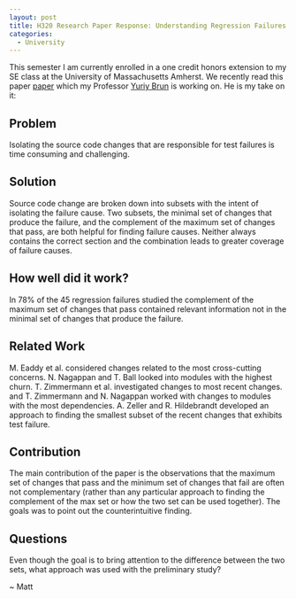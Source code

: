 ```yaml
---
layout: post
title: H320 Research Paper Response: Understanding Regression Failures Through Test-Passing and Test-Failing Code Changes
categories:
  - University
---
```

This semester I am currently enrolled in a one credit honors extension to my SE class at the University of Massachusetts Amherst. We recently read this paper [paper](http://people.cs.umass.edu/~brun/pubs/pubs/Sukkerd13icse-nier.pdf) which my Professor [Yuriy Brun](http://people.cs.umass.edu/~brun/) is working on.  He is my take on it:

## Problem
Isolating the source code changes that are responsible for test failures is time consuming and challenging.

## Solution
Source code change are broken down into subsets with the intent of isolating the failure cause.  Two subsets, the minimal set of changes that produce the failure, and the complement of the maximum set of changes that pass, are both helpful for finding failure causes. Neither always contains the correct section and the combination leads to greater coverage of failure causes.

## How well did it work?
In 78% of the 45 regression failures studied the complement of the maximum set of changes that pass contained relevant information not in the minimal set of changes that produce the failure.

## Related Work
M. Eaddy et al. considered changes related to the most cross-cutting concerns.  N. Nagappan and T. Ball  looked into modules with the highest churn. T. Zimmermann et al. investigated changes to most recent changes. and T. Zimmermann and N. Nagappan worked with changes to modules with the most dependencies. A. Zeller and R. Hildebrandt developed an approach to finding the smallest subset of the recent changes that exhibits test failure.

## Contribution
The main contribution of the paper is the observations that the maximum set of changes that pass and the minimum set of changes that fail are often not complementary (rather than any particular approach to finding the complement of the max set or how the two set can be used together). The goals was to point out the counterintuitive finding.

## Questions
Even though the goal is to bring attention to the difference between the two sets, what approach was used with the preliminary study?

~ Matt
